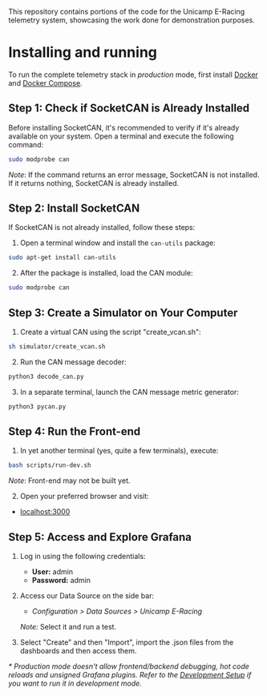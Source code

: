 This repository contains portions of the code for the Unicamp E-Racing telemetry system, showcasing the work done for demonstration purposes.

# Installing and running

To run the complete telemetry stack in _production_ mode, first install [Docker](https://www.docker.com/get-started) and [Docker Compose](https://docs.docker.com/compose/install/). 


## Step 1: Check if SocketCAN is Already Installed

Before installing SocketCAN, it's recommended to verify if it's already available on your system. Open a terminal and execute the following command:

```bash
sudo modprobe can
```

*Note*: If the command returns an error message, SocketCAN is not installed. If it returns nothing, SocketCAN is already installed.

## Step 2: Install SocketCAN

If SocketCAN is not already installed, follow these steps:

1. Open a terminal window and install the `can-utils` package:

```bash
sudo apt-get install can-utils
```

2. After the package is installed, load the CAN module:

```bash
sudo modprobe can
```

## Step 3: Create a Simulator on Your Computer

1. Create a virtual CAN using the script "create_vcan.sh":

```bash
sh simulator/create_vcan.sh
```

2. Run the CAN message decoder:

```bash
python3 decode_can.py
```

3. In a separate terminal, launch the CAN message metric generator:

```bash
python3 pycan.py
```

## Step 4: Run the Front-end

1. In yet another terminal (yes, quite a few terminals), execute:

```bash
bash scripts/run-dev.sh
```

*Note*: Front-end may not be built yet.

2. Open your preferred browser and visit:

- [localhost:3000](http://localhost:3000)

## Step 5: Access and Explore Grafana

1. Log in using the following credentials:

   - **User:** admin
   - **Password:** admin

2. Access our Data Source on the side bar:

   - _Configuration > Data Sources > Unicamp E-Racing_

   *Note:* Select it and run a test.

3. Select "Create" and then "Import", import the .json files from the dashboards and then access them.



_* Production mode doesn't allow frontend/backend debugging, hot code reloads and unsigned Grafana plugins. Refer to the [Development Setup](https://gitlab.com/unicamperacing/Ia/driverless-2020/viz/-/wikis/Development-Setup) if you want to run it in development mode._
